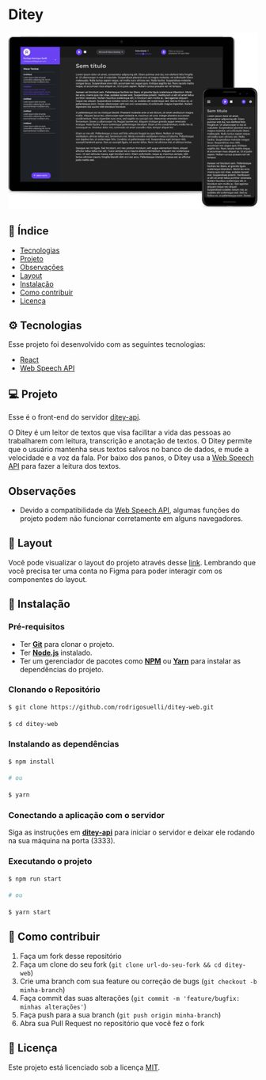 # Ditey

![Screenshot](./.github/app-preview.png)

## 📌 Índice

- [Tecnologias](#-tecnologias)
- [Projeto](#-projeto)
- [Observações](#observações)
- [Layout](#-layout)
- [Instalação](#-instalação)
- [Como contribuir](#-como-contribuir)
- [Licença](#memo-licença)

## ⚙ Tecnologias

Esse projeto foi desenvolvido com as seguintes tecnologias:

- [React](https://reactjs.org)
- [Web Speech API](https://developer.mozilla.org/en-US/docs/Web/API/Web_Speech_API)

## 💻 Projeto

Esse é o front-end do servidor [ditey-api](https://github.com/rodrigosuelli/ditey-api).

O Ditey é um leitor de textos que visa facilitar a vida das pessoas ao trabalharem com leitura, transcrição e
anotação de textos. O Ditey permite que o usuário mantenha seus textos salvos no banco de dados, e mude a velocidade e a
voz da
fala. Por baixo dos panos, o Ditey usa a [Web Speech
API](https://developer.mozilla.org/en-US/docs/Web/API/Web_Speech_API) para fazer a leitura dos textos.

## Observações

- Devido a compatibilidade da [Web Speech
  API](https://developer.mozilla.org/en-US/docs/Web/API/Web_Speech_API), algumas funções do projeto podem não funcionar
  corretamente em alguns navegadores.

## 🔖 Layout

Você pode visualizar o layout do projeto através desse [link](https://www.figma.com/file/hgQpYoXRdoP9ht9JF1V26N/Ditey). Lembrando que você precisa ter uma conta no Figma para poder interagir com os componentes do layout.

## 🚀 Instalação

### Pré-requisitos

- Ter [**Git**](https://git-scm.com/) para clonar o projeto.
- Ter [**Node.js**](https://nodejs.org/en/) instalado.
- Ter um gerenciador de pacotes como [**NPM**](https://www.npmjs.com/get-npm) ou [**Yarn**](https://classic.yarnpkg.com/en/) para instalar as dependências do projeto.

### Clonando o Repositório

```bash
$ git clone https://github.com/rodrigosuelli/ditey-web.git

$ cd ditey-web
```

### Instalando as dependências

```bash
$ npm install

# ou

$ yarn
```

### Conectando a aplicação com o servidor

Siga as instruções em [**ditey-api**](https://github.com/rodrigosuelli/ditey-web) para iniciar o servidor e deixar ele rodando na sua máquina na porta (3333).

### Executando o projeto

```bash
$ npm run start

# ou

$ yarn start
```

## 🤔 Como contribuir

1. Faça um fork desse repositório
2. Faça um clone do seu fork (`git clone url-do-seu-fork && cd ditey-web`)
3. Crie uma branch com sua feature ou correção de bugs (`git checkout -b minha-branch`)
4. Faça commit das suas alterações (`git commit -m 'feature/bugfix: minhas alterações'`)
5. Faça push para a sua branch (`git push origin minha-branch`)
6. Abra sua Pull Request no repositório que você fez o fork

## 📝 Licença

Este projeto está licenciado sob a licença [MIT](./LICENSE).
